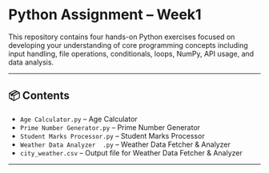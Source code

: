# Python Assignment – Week1

This repository contains four hands-on Python exercises focused on developing your understanding of core programming concepts including input handling, file operations, conditionals, loops, NumPy, API usage, and data analysis.

---

## 📦 Contents

- `Age Calculator.py` – Age Calculator  
- `Prime Number Generator.py` – Prime Number Generator  
- `Student Marks Processor.py` – Student Marks Processor  
- `Weather Data Analyzer  .py` – Weather Data Fetcher & Analyzer  
- `city_weather.csv` – Output file for Weather Data Fetcher & Analyzer

---
